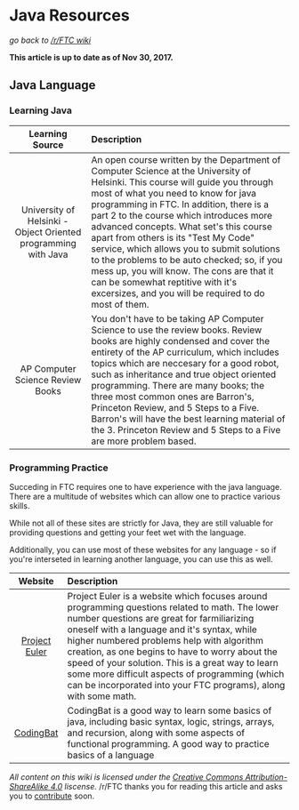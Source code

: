 # Java Resources
*go back to [/r/FTC wiki](/r/FTC/wiki)*

__This article is up to date as of Nov 30, 2017.__

## Java Language

### Learning Java
Learning Source|Description
:---------------------:|:-------------------------------------------
University of Helsinki - Object Oriented programming with Java|An open course written by the Department of Computer Science at the University of Helsinki. This course will guide you through most of what you need to know for java programming in FTC. In addition, there is a part 2 to the course which introduces more advanced concepts. What set's this course apart from others is its "Test My Code" service, which allows you to submit solutions to the problems to be auto checked; so, if you mess up, you will know. The cons are that it can be somewhat reptitive with it's excersizes, and you will be required to do most of them.
AP Computer Science Review Books|You don't have to be taking AP Computer Science to use the review books. Review books are highly condensed and cover the entirety of the AP curriculum, which includes topics which are neccesary for a good robot, such as inheritance and true object oriented programming. There are many books; the three most common ones are Barron's, Princeton Review, and 5 Steps to a Five. Barron's will have the best learning material of the 3. Princeton Review and 5 Steps to a Five are more problem based.

### Programming Practice
Succeding in FTC requires one to have experience with the java language. There are a multitude of websites which can allow one to practice various skills.

While not all of these sites are strictly for Java, they are still valuable for providing questions and getting your feet wet with the language. 

Additionally, you can use most of these websites for any language - so if you're interseted in learning another language, you can use this as well.

Website|Description
:---------:|:------------------------------------------------------------------
[Project Euler](https://projecteuler.net/about)|Project Euler is a website which focuses around programming questions related to math. The lower number questions are great for farmiliarizing oneself with a language and it's syntax, while higher numbered problems help with algorithm creation, as one begins to have to worry about the speed of your solution. This is a great way to learn some more difficult aspects of programming (which can be incorporated into your FTC programs), along with some math.
[CodingBat](http://codingbat.com/java)|CodingBat is a good way to learn some basics of java, including basic syntax, logic, strings, arrays, and recursion, along with some aspects of functional programming. A good way to practice basics of a language



*All content on this wiki is licensed under the [Creative Commons Attribution-ShareAlike 4.0](https://creativecommons.org/licenses/by-sa/4.0/) liscense.*
/r/FTC thanks you for reading this article and asks you to [contribute](https://github.com/GeekyStudios/rFTC-wiki) soon.

